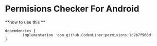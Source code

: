 ﻿# Permisions Checker For Android
 **how to use this **
 
 	dependencies {
	        implementation 'com.github.CodexLiner:permisions:1c2b7f566d'
	}
